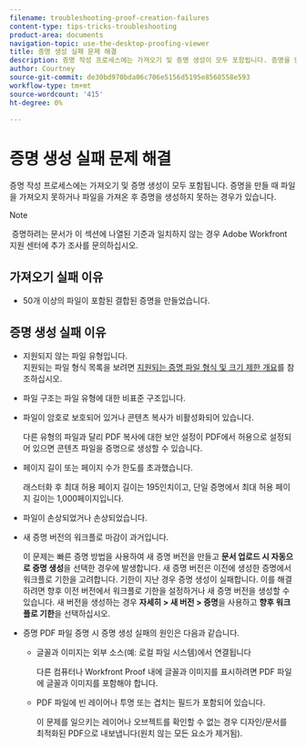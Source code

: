 ```yaml
---
filename: troubleshooting-proof-creation-failures
content-type: tips-tricks-troubleshooting
product-area: documents
navigation-topic: use-the-desktop-proofing-viewer
title: 증명 생성 실패 문제 해결
description: 증명 작성 프로세스에는 가져오기 및 증명 생성이 모두 포함됩니다. 증명을 만들 때 파일을 가져오지 못하거나 파일을 가져온 후 증명을 생성하지 못하는 경우가 있습니다.
author: Courtney
source-git-commit: de30bd970bda06c706e5156d5195e8568558e593
workflow-type: tm+mt
source-wordcount: '415'
ht-degree: 0%

---
```



# 증명 생성 실패 문제 해결

증명 작성 프로세스에는 가져오기 및 증명 생성이 모두 포함됩니다. 증명을 만들 때 파일을 가져오지 못하거나 파일을 가져온 후 증명을 생성하지 못하는 경우가 있습니다.

>[!NOTE]
>
> 증명하려는 문서가 이 섹션에 나열된 기준과 일치하지 않는 경우 Adobe Workfront 지원 센터에 추가 조사를 문의하십시오.

## 가져오기 실패 이유

* 50개 이상의 파일이 포함된 결합된 증명을 만들었습니다.

## 증명 생성 실패 이유

* 지원되지 않는 파일 유형입니다.\
  지원되는 파일 형식 목록을 보려면 [지원되는 증명 파일 형식 및 크기 제한 개요](../../../review-and-approve-work/proofing/proofing-overview/supported-proofing-file-types.md)를 참조하십시오.

* 파일 구조는 파일 유형에 대한 비표준 구조입니다.
* 파일이 암호로 보호되어 있거나 콘텐츠 복사가 비활성화되어 있습니다.

  다른 유형의 파일과 달리 PDF 복사에 대한 보안 설정이 PDF에서 허용으로 설정되어 있으면 콘텐츠 파일을 증명으로 생성할 수 있습니다.

* 페이지 길이 또는 페이지 수가 한도를 초과했습니다.

  래스터화 후 최대 허용 페이지 길이는 195인치이고, 단일 증명에서 최대 허용 페이지 길이는 1,000페이지입니다.

* 파일이 손상되었거나 손상되었습니다.
* 새 증명 버전의 워크플로 마감이 과거입니다.

  이 문제는 빠른 증명 방법을 사용하여 새 증명 버전을 만들고 **문서 업로드 시 자동으로 증명 생성**&#x200B;을 선택한 경우에 발생합니다. 새 증명 버전은 이전에 생성한 증명에서 워크플로 기한을 고려합니다. 기한이 지난 경우 증명 생성이 실패합니다. 이를 해결하려면 향후 이전 버전에서 워크플로 기한을 설정하거나 새 증명 버전을 생성할 수 있습니다. 새 버전을 생성하는 경우 **자세히 > 새 버전 > 증명**&#x200B;을 사용하고 **향후 워크플로 기한**&#x200B;을 선택하십시오.

* 증명 PDF 파일 증명 시 증명 생성 실패의 원인은 다음과 같습니다.

   * 글꼴과 이미지는 외부 소스(예: 로컬 파일 시스템)에서 연결됩니다

     다른 컴퓨터나 Workfront Proof 내에 글꼴과 이미지를 표시하려면 PDF 파일에 글꼴과 이미지를 포함해야 합니다.

   * PDF 파일에 빈 레이어나 투명 또는 겹치는 필드가 포함되어 있습니다.

     이 문제를 일으키는 레이어나 오브젝트를 확인할 수 없는 경우 디자인/문서를 최적화된 PDF으로 내보냅니다(원치 않는 모든 요소가 제거됨).


